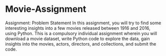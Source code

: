 # Movie-Assignment
Assignment: Problem Statement
In this assignment, you will try to find some interesting insights into a few movies released between 1916 and 2016, using Python. 
This is a compulsory individual assignment wherein you will download a movie dataset, write Python code to explore the data, gain insights 
into the movies, actors, directors, and collections, and submit the code.
